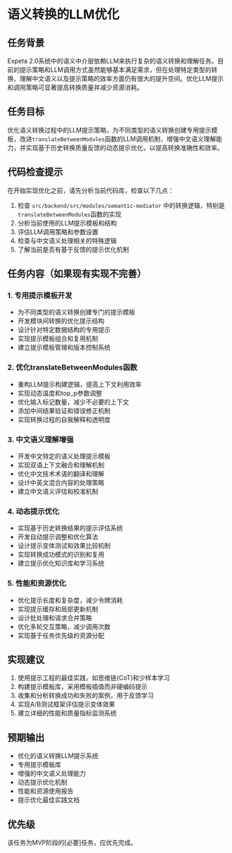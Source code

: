 # 语义转换的LLM优化

## 任务背景
Expeta 2.0系统中的语义中介层依赖LLM来执行复杂的语义转换和理解任务。目前的提示策略和LLM调用方式虽然能够基本满足需求，但在处理特定类型的转换、理解中文语义以及提示策略的效率方面仍有很大的提升空间。优化LLM提示和调用策略可显著提高转换质量并减少资源消耗。

## 任务目标
优化语义转换过程中的LLM提示策略，为不同类型的语义转换创建专用提示模板，改进`translateBetweenModules`函数的LLM调用机制，增强中文语义理解能力，并实现基于历史转换质量反馈的动态提示优化，以提高转换准确性和效率。

## 代码检查提示
在开始实现优化之前，请先分析当前代码库，检查以下几点：

1. 检查 `src/backend/src/modules/semantic-mediator` 中的转换逻辑，特别是`translateBetweenModules`函数的实现
2. 分析当前使用的LLM提示模板和结构
3. 评估LLM调用策略和参数设置
4. 检查与中文语义处理相关的特殊逻辑
5. 了解当前是否有基于反馈的提示优化机制

## 任务内容（如果现有实现不完善）

### 1. 专用提示模板开发
- 为不同类型的语义转换创建专门的提示模板
- 开发模块间转换的优化提示结构
- 设计针对特定数据结构的专用提示
- 实现提示模板组合和复用机制
- 建立提示模板管理和版本控制系统

### 2. 优化translateBetweenModules函数
- 重构LLM提示构建逻辑，提高上下文利用效率
- 实现动态温度和top_p参数调整
- 优化输入标记数量，减少不必要的上下文
- 添加中间结果验证和错误修正机制
- 实现转换过程的自我解释和透明度

### 3. 中文语义理解增强
- 开发中文特定的语义处理提示模板
- 实现双语上下文融合和理解机制
- 优化中文技术术语的翻译和理解
- 设计中英文混合内容的处理策略
- 建立中文语义评估和校准机制

### 4. 动态提示优化
- 实现基于历史转换结果的提示评估系统
- 开发自动提示调整和优化算法
- 设计提示变体测试和效果比较机制
- 实现转换成功模式的识别和复用
- 建立提示优化知识库和学习系统

### 5. 性能和资源优化
- 优化提示长度和复杂度，减少令牌消耗
- 实现提示缓存和局部更新机制
- 设计批处理和请求合并策略
- 优化多轮交互策略，减少调用次数
- 实现基于任务优先级的资源分配

## 实现建议
1. 使用提示工程的最佳实践，如思维链(CoT)和少样本学习
2. 构建提示模板库，采用模板插值而非硬编码提示
3. 收集和分析转换成功和失败的案例，用于反馈学习
4. 实现A/B测试框架评估提示变体效果
5. 建立详细的性能和质量指标监测系统

## 预期输出
- 优化的语义转换LLM提示系统
- 专用提示模板库
- 增强的中文语义处理能力
- 动态提示优化机制
- 性能和资源使用报告
- 提示优化最佳实践文档

## 优先级
该任务为MVP阶段的[必要]任务，应优先完成。 